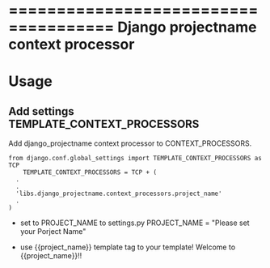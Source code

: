 =====================================
Django projectname context processor
=====================================

Usage
================================================================================

Add settings TEMPLATE_CONTEXT_PROCESSORS  
-----------------------------------------

Add django_projectname context processor to CONTEXT_PROCESSORS.
    
    from django.conf.global_settings import TEMPLATE_CONTEXT_PROCESSORS as TCP
        TEMPLATE_CONTEXT_PROCESSORS = TCP + (
      .
      .
      'libs.django_projectname.context_processors.project_name'
      .
    )
- set to PROJECT_NAME to settings.py
  PROJECT_NAME = "Please set your Porject Name"

- use {{project_name}} template tag to your template!
  Welcome to {{project_name}}!!
